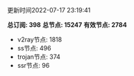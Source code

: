 更新时间2022-07-17 23:19:41

**总订阅: 398**
**总节点: 15247**
**有效节点: 2784**
- v2ray节点: 1818
- ss节点: 496
- trojan节点: 374
- ssr节点: 96
